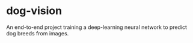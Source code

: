 # dog-vision
An end-to-end project training a deep-learning neural network to predict dog breeds from images.
